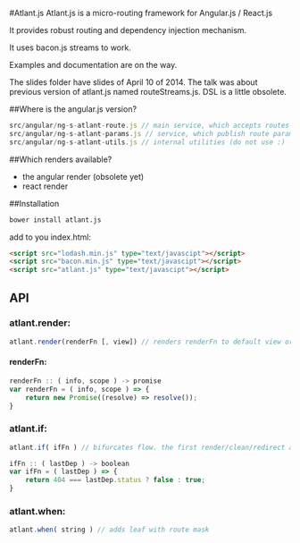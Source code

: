 #Atlant.js
Atlant.js is a micro-routing framework for Angular.js / React.js

It provides robust routing and dependency injection mechanism. 

It uses bacon.js streams to work.

Examples and documentation are on the way.

The slides folder have slides of April 10 of 2014. 
The talk was about previous version of atlant.js named routeStreams.js.
DSL is a little obsolete.

##Where is the angular.js version?

```js
src/angular/ng-s-atlant-route.js // main service, which accepts routes declarations.
src/angular/ng-s-atlant-params.js // service, which publish route params info
src/angular/ng-s-atlant-utils.js // internal utilities (do not use :)
```

##Which renders available?

- the angular render (obsolete yet)
- react render

##Installation

```sh
bower install atlant.js
```


add to you index.html:

```html
<script src="lodash.min.js" type="text/javascipt"></script>
<script src="bacon.min.js" type="text/javascipt"></script>
<script src="atlant.js" type="text/javascipt"></script>
```

## API

### atlant.render:

```js
atlant.render(renderFn [, view]) // renders renderFn to default view or mentioned view if defined.
```

#### renderFn:

```js
renderFn :: ( info, scope ) -> promise
var renderFn = ( info, scope ) => {
    return new Promise((resolve) => resolve());
}
```

### atlant.if:

```js
atlant.if( ifFn ) // bifurcates flow. the first render/clean/redirect after if will end created leaf of stream
```

```js
ifFn :: ( lastDep ) -> boolean
var ifFn = ( lastDep ) => {
    return 404 === lastDep.status ? false : true;
}
```

### atlant.when:

```js
atlant.when( string ) // adds leaf with route mask 
```


